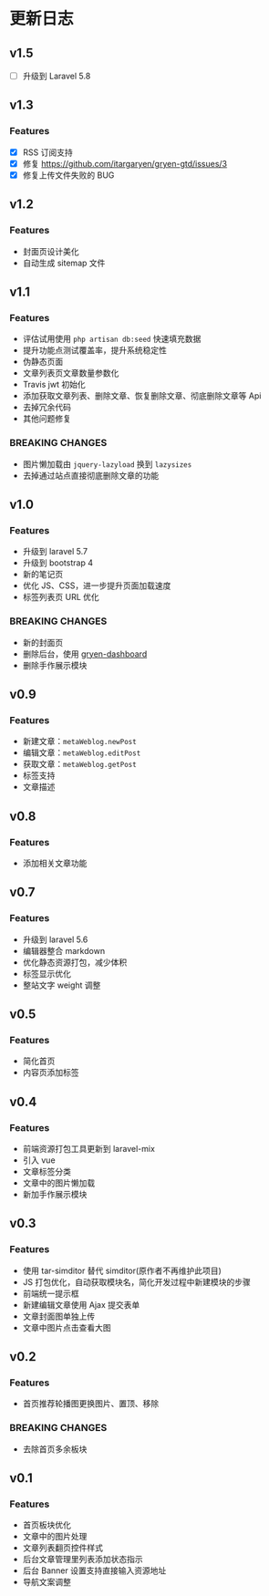 # 更新日志

## v1.5

* [ ] 升级到 Laravel 5.8

## v1.3

### Features

* [x] RSS 订阅支持
* [x] 修复 https://github.com/itargaryen/gryen-gtd/issues/3
* [x] 修复上传文件失败的 BUG

## v1.2

### Features

* 封面页设计美化
* 自动生成 sitemap 文件

## v1.1

### Features

* 评估试用使用 `php artisan db:seed` 快速填充数据
* 提升功能点测试覆盖率，提升系统稳定性
* 伪静态页面
* 文章列表页文章数量参数化
* Travis jwt 初始化
* 添加获取文章列表、删除文章、恢复删除文章、彻底删除文章等 Api
* 去掉冗余代码
* 其他问题修复


### BREAKING CHANGES

* 图片懒加载由 `jquery-lazyload` 换到 `lazysizes`
* 去掉通过站点直接彻底删除文章的功能

## v1.0

### Features

* 升级到 laravel 5.7
* 升级到 bootstrap 4
* 新的笔记页
* 优化 JS、CSS，进一步提升页面加载速度
* 标签列表页 URL 优化

### BREAKING CHANGES

* 新的封面页
* 删除后台，使用 [gryen-dashboard](https://github.com/itargaryen/gryen-dashboard)
* 删除手作展示模块

## v0.9

### Features

* 新建文章：`metaWeblog.newPost`
* 编辑文章：`metaWeblog.editPost`
* 获取文章：`metaWeblog.getPost`
* 标签支持
* 文章描述

## v0.8

### Features

* 添加相关文章功能

## v0.7

### Features

* 升级到 laravel 5.6
* 编辑器整合 markdown
* 优化静态资源打包，减少体积
* 标签显示优化
* 整站文字 weight 调整

## v0.5

### Features

* 简化首页
* 内容页添加标签

## v0.4

### Features

* 前端资源打包工具更新到 laravel-mix
* 引入 vue
* 文章标签分类
* 文章中的图片懒加载
* 新加手作展示模块

## v0.3

### Features

* 使用 tar-simditor 替代 simditor(原作者不再维护此项目)
* JS 打包优化，自动获取模块名，简化开发过程中新建模块的步骤
* 前端统一提示框
* 新建编辑文章使用 Ajax 提交表单
* 文章封面图单独上传
* 文章中图片点击查看大图

## v0.2

### Features

* 首页推荐轮播图更换图片、置顶、移除

### BREAKING CHANGES

* 去除首页多余板块

## v0.1

### Features

* 首页板块优化
* 文章中的图片处理
* 文章列表翻页控件样式
* 后台文章管理里列表添加状态指示
* 后台 Banner 设置支持直接输入资源地址
* 导航文案调整
